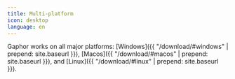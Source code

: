 ```yaml
---
title: Multi-platform
icon: desktop
language: en
---
```


Gaphor works on all major platforms: [Windows]({{ "/download/#windows" | prepend: site.baseurl }}), [Macos]({{ "/download/#macos" | prepend: site.baseurl }}), and [Linux]({{ "/download/#linux" | prepend: site.baseurl }}).
